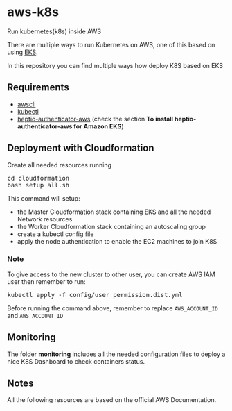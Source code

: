 # aws-k8s
Run kubernetes(k8s) inside AWS

There are multiple ways to run Kubernetes on AWS, one of this based on using [EKS](https://aws.amazon.com/eks/).

In this repository you can find multiple ways how deploy K8S based on EKS

## Requirements
* [awscli](https://docs.aws.amazon.com/cli/latest/userguide/cli-chap-getting-started.html)
* [kubectl](https://docs.aws.amazon.com/eks/latest/userguide/configure-kubectl.html)
* [heptio-authenticator-aws](https://docs.aws.amazon.com/eks/latest/userguide/configure-kubectl.html) (check the section **To install heptio-authenticator-aws for Amazon EKS**)


## Deployment with Cloudformation

Create all needed resources running
<pre>
cd cloudformation
bash setup_all.sh
</pre>

This command will setup:
* the Master Cloudformation stack containing EKS and all the needed Network resources
* the Worker Cloudformation stack containing an autoscaling group
* create a kubectl config file
* apply the node authentication to enable the EC2 machines to join K8S

### Note
To give access to the new cluster to other user, you can create AWS IAM user then remember to run:
<pre>
kubectl apply -f config/user_permission.dist.yml
</pre>
Before running the command above, remember to replace `AWS_ACCOUNT_ID` and `AWS_ACCOUNT_ID`


## Monitoring
The folder **monitoring** includes all the needed configuration files to deploy a nice K8S Dashboard to check containers status.

## Notes
All the following resources are based on the official AWS Documentation.
